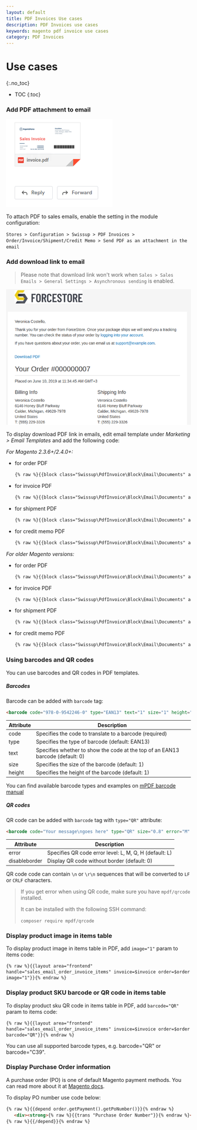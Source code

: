 ```yaml
---
layout: default
title: PDF Invoices Use cases
description: PDF Invoices use cases
keywords: magento pdf invoice use cases
category: PDF Invoices
---
```


# Use cases

{:.no_toc}

* TOC
{:toc}

### Add PDF attachment to email

![Email Attachment](/images/m2/pdf-invoices/use-cases/email-attachment.png)

To attach PDF to sales emails, enable the setting in the module configuration:

`Stores > Configuration > Swissup > PDF Invoices > Order/Invoice/Shipment/Credit Memo > Send PDF as an attachment in the email`

### Add download link to email

> Please note that download link won't work when `Sales > Sales Emails > General Settings > Asynchronous sending` is enabled.

![PDF download link](/images/m2/pdf-invoices/use-cases/email-download.png)

To display download PDF link in emails, edit email template under *Marketing > Email Templates*
and add the following code:

*For Magento 2.3.6+/2.4.0+:*

 -  for order PDF

    ```txt
    {% raw %}{{block class="Swissup\PdfInvoice\Block\Email\Documents" area="frontend" order_id=$order_id}}{% endraw %}
    ```

 -  for invoice PDF

    ```txt
    {% raw %}{{block class="Swissup\PdfInvoice\Block\Email\Documents" area="frontend" invoice_id=$invoice_id order_id=$order_id}}{% endraw %}
    ```
 -  for shipment PDF

    ```txt
    {% raw %}{{block class="Swissup\PdfInvoice\Block\Email\Documents" area="frontend" shipment_id=$shipment_id order_id=$order_id}}{% endraw %}
    ```

 -  for credit memo PDF

    ```txt
    {% raw %}{{block class="Swissup\PdfInvoice\Block\Email\Documents" area="frontend" creditmemo_id=$creditmemo_id order_id=$order_id}}{% endraw %}
    ```

*For older Magento versions:*

 -  for order PDF

    ```txt
    {% raw %}{{block class="Swissup\PdfInvoice\Block\Email\Documents" area="frontend" order=$order}}{% endraw %}
    ```

 -  for invoice PDF

    ```txt
    {% raw %}{{block class="Swissup\PdfInvoice\Block\Email\Documents" area="frontend" order=$order invoice=$invoice}}{% endraw %}
    ```
 -  for shipment PDF

    ```txt
    {% raw %}{{block class="Swissup\PdfInvoice\Block\Email\Documents" area="frontend" order=$order shipment=$shipment}}{% endraw %}
    ```

 -  for credit memo PDF

    ```txt
    {% raw %}{{block class="Swissup\PdfInvoice\Block\Email\Documents" area="frontend" order=$order creditmemo=$creditmemo}}{% endraw %}
    ```

### Using barcodes and QR codes

You can use barcodes and QR codes in PDF templates.

##### Barcodes

Barcode can be added with `barcode` tag:

```html
<barcode code="978-0-9542246-0" type="EAN13" text="1" size="1" height="1" />
```

Attribute   | Description
------------|----------------------------------------------------------------------------------
code        | Specifies the code to translate to a barcode (required)
type        | Specifies the type of barcode (default: EAN13)
text        | Specifies whether to show the code at the top of an EAN13 barcode (default: 0)
size        | Specifies the size of the barcode (default: 1)
height      | Specifies the height of the barcode (default: 1)

You can find available barcode types and examples on
[mPDF barcode manual](https://mpdf.github.io/reference/html-control-tags/barcode.html)

##### QR codes

QR code can be added with `barcode` tag with `type="QR"` attribute:

```html
<barcode code="Your message\ngoes here" type="QR" size="0.8" error="M" disableborder="1" />
```

Attribute       | Description
----------------|----------------------------------------------------------------------------------
error           | Specifies QR code error level: L, M, Q, H (default: L)
disableborder   | Display QR code without border (default: 0)

QR code code can contain `\n` or `\r\n` sequences
that will be converted to `LF` or `CRLF` characters.

>If you get error when using QR code, make sure you have `mpdf/qrcode` installed.
>
>It can be installed with the following SSH command:
>
> `composer require mpdf/qrcode`

### Display product image in items table

To display product image in items table in PDF, add `image="1"` param to items code:

```
{% raw %}{{layout area="frontend" handle="sales_email_order_invoice_items" invoice=$invoice order=$order image="1"}}{% endraw %}
```

### Display product SKU barcode or QR code in items table

To display product sku QR code in items table in PDF, add `barcode="QR"` param to items code:

```
{% raw %}{{layout area="frontend" handle="sales_email_order_invoice_items" invoice=$invoice order=$order barcode="QR"}}{% endraw %}
```

You can use all supported barcode types, e.g. barcode="QR" or barcode="C39".

### Display Purchase Order information

A purchase order (PO) is one of default Magento payment methods. You can read more about it at [Magento docs](https://docs.magento.com/user-guide/payment/purchase-order.html).

To display PO number use code below:

```html
{% raw %}{{depend order.getPayment().getPoNumber()}}{% endraw %}
   <div><strong>{% raw %}{{trans "Purchase Order Number"}}{% endraw %}</strong> {% raw %}{{var order.getPayment().getPoNumber()|raw}}{% endraw %}</div>
{% raw %}{{/depend}}{% endraw %}
```
